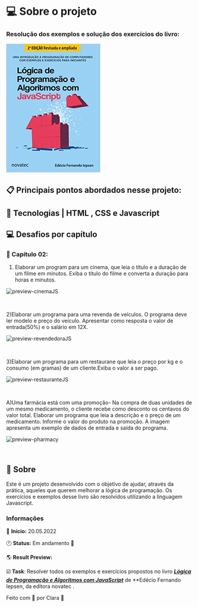 # 💻 Sobre o projeto
### Resolução dos exemplos e solução dos exercícios do livro:

!['Book cover'](https://github.com/Clara-Pacheco/Logica-de-Programa-o-e-Algoritmos-com-JavaScript/blob/main/book-cover.jpg)

## 📋 Principais pontos abordados nesse projeto:


## 🧪 Tecnologias | HTML , CSS e Javascript  


## 💻 Desafios por capítulo

### 📕 Capítulo 02:

1) Elaborar um program para um cinema, que leia o título e a duração de um filme em minutos. Exiba o título do filme e converta a duração para horas e minutos.  

![preview-cinemaJS](https://github.com/Clara-Pacheco/Logica-de-Programacao-e-Algoritmos-com-JavaScript/blob/main/cinemaJS.png)

<br>

2)Elaborar um programa para uma revenda de veículos. O programa deve ler modelo e preço do veículo. Apresentar como resposta o valor de entrada(50%) e o salário em 12X.  

![preview-revendedoraJS](https://github.com/Clara-Pacheco/Logica-de-Programacao-e-Algoritmos-com-JavaScript/blob/main/revendaVeiculosJS.png)

<br>  

3)Elaborar um programa para um restaurane que leia o preço por kg e o consumo (em gramas) de um cliente.Exiba o valor a ser pago.  

![preview-restauranteJS](https://github.com/Clara-Pacheco/Logica-de-Programacao-e-Algoritmos-com-JavaScript/blob/main/restauranteJS.png)

<br>

A)Uma farmácia está com uma promoção- Na compra de duas unidades de um mesmo medicamento, o cliente recebe como desconto os centavos do valor total. Elaborar um programa que leia a descrição e o preço de um medicamento. Informe o valor do produto na promoção. A imagem apresenta um exemplo de dados de entrada e saída do programa.  

![preview-pharmacy](https://github.com/Clara-Pacheco/Logica-de-Programacao-e-Algoritmos-com-JavaScript/blob/main/assets/farmaciaJS.png)

<br>

##  📕 Sobre  

<p>Este é um projeto desenvolvido com o objetivo de ajudar, através da prática, aqueles que querem melhorar a lógica de programação. Os exercícios e exemplos desse livro são resolvidos utilizando a linguagem Javascript.

### Informações  

📅 **Início:** 20.05.2022

🕛 **Status:** Em andamento 📆

🌎 **Result Preview: []()**
 
☑️ **Task**: Resolver todos os exemplos e exercícios propostos no livro <a href="https://www.novatec.com.br/livros/logica-programacao-algoritmos-com-javascript-2ed/">***Lógica de Programação e Algoritmos com JavaScript***</a> de **Edécio Fernando lepsen, da editora novatec .

Feito com 💜 por Clara 🚀
</p>
